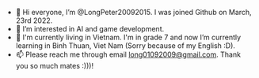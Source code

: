 - 👋 Hi everyone, I’m @LongPeter20092015. I was joined Github on March, 23rd 2022.
- 👀 I’m interested in AI and game development.
- 🌱 I'm currently living in Vietnam. I'm in grade 7 and now I’m currently learning in Binh Thuan, Viet Nam (Sorry because of my English :D). 
- 📫 Please reach me through email long01092009@gmail.com. Thank you so much mates :)))! 

<!---
LongPeter20092015/LongPeter20092015 is a ✨ special ✨ repository because its `README.md` (this file) appears on your GitHub profile.
You can click the Preview link to take a look at your changes
